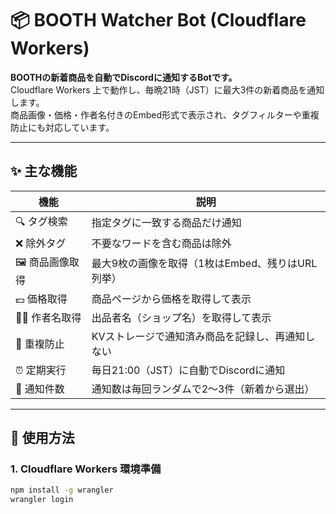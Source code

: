 # 📦 BOOTH Watcher Bot (Cloudflare Workers)

**BOOTHの新着商品を自動でDiscordに通知するBotです。**  
Cloudflare Workers 上で動作し、毎晩21時（JST）に最大3件の新着商品を通知します。  
商品画像・価格・作者名付きのEmbed形式で表示され、タグフィルターや重複防止にも対応しています。

---

## ✨ 主な機能

| 機能 | 説明 |
|------|------|
| 🔍 タグ検索 | 指定タグに一致する商品だけ通知 |
| ❌ 除外タグ | 不要なワードを含む商品は除外 |
| 🖼️ 商品画像取得 | 最大9枚の画像を取得（1枚はEmbed、残りはURL列挙） |
| 💴 価格取得 | 商品ページから価格を取得して表示 |
| 🧑‍🎨 作者名取得 | 出品者名（ショップ名）を取得して表示 |
| 🔁 重複防止 | KVストレージで通知済み商品を記録し、再通知しない |
| ⏰ 定期実行 | 毎日21:00（JST）に自動でDiscordに通知 |
| 🎲 通知件数 | 通知数は毎回ランダムで2〜3件（新着から選出） |

---

## 🚀 使用方法

### 1. Cloudflare Workers 環境準備

```bash
npm install -g wrangler
wrangler login
